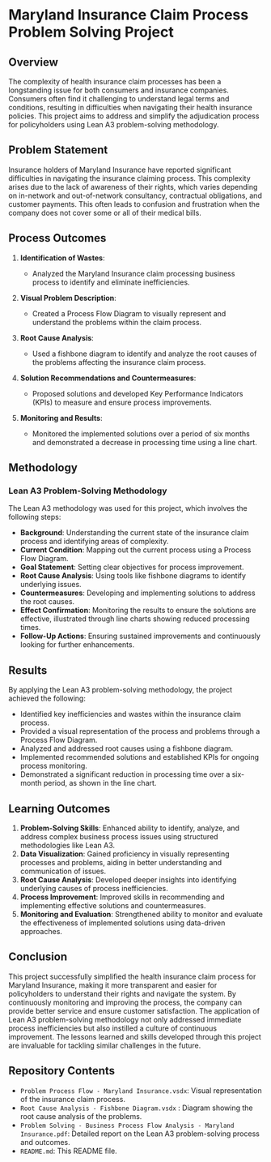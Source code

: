 # Maryland Insurance Claim Process Problem Solving Project

## Overview

The complexity of health insurance claim processes has been a longstanding issue for both consumers and insurance companies. Consumers often find it challenging to understand legal terms and conditions, resulting in difficulties when navigating their health insurance policies. This project aims to address and simplify the adjudication process for policyholders using Lean A3 problem-solving methodology.

## Problem Statement

Insurance holders of Maryland Insurance have reported significant difficulties in navigating the insurance claiming process. This complexity arises due to the lack of awareness of their rights, which varies depending on in-network and out-of-network consultancy, contractual obligations, and customer payments. This often leads to confusion and frustration when the company does not cover some or all of their medical bills.

## Process Outcomes

1. **Identification of Wastes**: 
   - Analyzed the Maryland Insurance claim processing business process to identify and eliminate inefficiencies.
   
2. **Visual Problem Description**: 
   - Created a Process Flow Diagram to visually represent and understand the problems within the claim process.
   
3. **Root Cause Analysis**: 
   - Used a fishbone diagram to identify and analyze the root causes of the problems affecting the insurance claim process.
   
4. **Solution Recommendations and Countermeasures**: 
   - Proposed solutions and developed Key Performance Indicators (KPIs) to measure and ensure process improvements.
   
5. **Monitoring and Results**: 
   - Monitored the implemented solutions over a period of six months and demonstrated a decrease in processing time using a line chart.

## Methodology

### Lean A3 Problem-Solving Methodology

The Lean A3 methodology was used for this project, which involves the following steps:
- **Background**: Understanding the current state of the insurance claim process and identifying areas of complexity.
- **Current Condition**: Mapping out the current process using a Process Flow Diagram.
- **Goal Statement**: Setting clear objectives for process improvement.
- **Root Cause Analysis**: Using tools like fishbone diagrams to identify underlying issues.
- **Countermeasures**: Developing and implementing solutions to address the root causes.
- **Effect Confirmation**: Monitoring the results to ensure the solutions are effective, illustrated through line charts showing reduced processing times.
- **Follow-Up Actions**: Ensuring sustained improvements and continuously looking for further enhancements.

## Results

By applying the Lean A3 problem-solving methodology, the project achieved the following:
- Identified key inefficiencies and wastes within the insurance claim process.
- Provided a visual representation of the process and problems through a Process Flow Diagram.
- Analyzed and addressed root causes using a fishbone diagram.
- Implemented recommended solutions and established KPIs for ongoing process monitoring.
- Demonstrated a significant reduction in processing time over a six-month period, as shown in the line chart.

## Learning Outcomes

1. **Problem-Solving Skills**: Enhanced ability to identify, analyze, and address complex business process issues using structured methodologies like Lean A3.
2. **Data Visualization**: Gained proficiency in visually representing processes and problems, aiding in better understanding and communication of issues.
3. **Root Cause Analysis**: Developed deeper insights into identifying underlying causes of process inefficiencies.
4. **Process Improvement**: Improved skills in recommending and implementing effective solutions and countermeasures.
5. **Monitoring and Evaluation**: Strengthened ability to monitor and evaluate the effectiveness of implemented solutions using data-driven approaches.

## Conclusion

This project successfully simplified the health insurance claim process for Maryland Insurance, making it more transparent and easier for policyholders to understand their rights and navigate the system. By continuously monitoring and improving the process, the company can provide better service and ensure customer satisfaction. The application of Lean A3 problem-solving methodology not only addressed immediate process inefficiencies but also instilled a culture of continuous improvement. The lessons learned and skills developed through this project are invaluable for tackling similar challenges in the future.

## Repository Contents

- `Problem Process Flow - Maryland Insurance.vsdx`: Visual representation of the insurance claim process.
- `Root Cause Analysis - Fishbone Diagram.vsdx` : Diagram showing the root cause analysis of the problems.
- `Problem Solving - Business Process Flow Analysis - Maryland Insurance.pdf`: Detailed report on the Lean A3 problem-solving process and outcomes.
- `README.md`: This README file.


